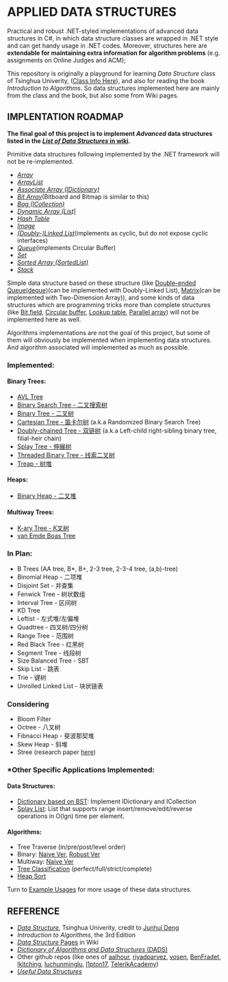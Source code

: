 # APPLIED DATA STRUCTURESPractical and robust .NET-styled implementations of advanced data structures in C#, in which data structure classes are wrapped in .NET style and can get handy usage in .NET codes. Moreover, structures here are **extendable for maintaining extra information for algorithm problems** (e.g. assignments on Online Judges and ACM);This repository is originally a playground for learning *Data Structure* class of Tsinghua Univerity, ([Class Info Here](http://dsa.cs.tsinghua.edu.cn/~deng/ds/index.htm)), and also for reading the book *Introduction to Algorithms*. So data structures implemented here are mainly from the class and the book, but also some from Wiki pages.## IMPLENTATION ROADMAP**The final goal of this project is to implement *Advanced* data structures listed in the [*List of Data Structures* in wiki](https://en.wikipedia.org/wiki/List_of_data_structures).**Primitive data structures following implemented by the .NET framework will not be re-implemented.- [*Array*](https://referencesource.microsoft.com/#mscorlib/system/array.cs)- [*ArrayList*](https://referencesource.microsoft.com/#mscorlib/system/collections/arraylist.cs)- [*Associate Array (IDictionary)*](https://referencesource.microsoft.com/#mscorlib/system/collections/generic/dictionary.cs)- [*Bit Array*](https://referencesource.microsoft.com/#mscorlib/system/collections/bitarray.cs)(Bitboard and Bitmap is similar to this)- [*Bag (ICollection)*](https://referencesource.microsoft.com/#mscorlib/system/collections/generic/icollection.cs)- [*Dynamic Array (List)*](https://referencesource.microsoft.com/#mscorlib/system/collections/generic/list.cs)- [*Hash Table*](https://referencesource.microsoft.com/#mscorlib/system/collections/hashtable.cs)- [*Image*](https://referencesource.microsoft.com/#System.Drawing/commonui/System/Drawing/Image.cs)- [*(Doubly-)Linked List*](https://referencesource.microsoft.com/#System/compmod/system/collections/generic/linkedlist.cs)(implements as cyclic, but do not expose cyclic interfaces)- [*Queue*](https://referencesource.microsoft.com/#System/compmod/system/collections/generic/queue.cs)(implements Circular Buffer)- [*Set*](https://referencesource.microsoft.com/#System/compmod/system/collections/generic/iset.cs)- [*Sorted Array (SortedList)*](https://referencesource.microsoft.com/#mscorlib/system/collections/sortedlist.cs)- [*Stack*](https://referencesource.microsoft.com/#System/compmod/system/collections/generic/stack.cs)Simple data structure based on these structure (like [Double-ended Queue(deque)](https://en.wikipedia.org/wiki/Double-ended_queue)(can be implemented with Doubly-Linked List), [Matrix](https://en.wikipedia.org/w/index.php?title=Matrix_(computer_science)&redirect=no)(can be implemented with Two-Dimension Array)), and some kinds of data structures which are programming tricks more than complete structures (like [Bit field](https://en.wikipedia.org/wiki/Bit_field), [Circular buffer](https://en.wikipedia.org/wiki/Circular_buffer), [Lookup table](https://en.wikipedia.org/wiki/Lookup_table), [Parallel array](https://en.wikipedia.org/wiki/Parallel_array)) will not be implemented here as well.Algorithms implementations are not the goal of this project, but some of them will obviously be implemented when implementing data structures. And algorithm associated will implemented as much as possible.### Implemented:#### Binary Trees:- [AVL Tree](https://github.com/cmpute/AppliedDataStructures/blob/master/DataStructures/Tree/BST/AVLTree.cs)- [Binary Search Tree - 二叉搜索树](https://github.com/cmpute/AppliedDataStructures/blob/master/DataStructures/Tree/BST/BinarySearchTree.cs)- [Binary Tree - 二叉树](https://github.com/cmpute/AppliedDataStructures/blob/master/DataStructures/Tree/Binary/BinaryTree.cs)- [Cartesian Tree - 笛卡尔树](https://github.com/cmpute/AppliedDataStructures/blob/master/DataStructures/Tree/BST/CartesianTree.cs) (a.k.a Randomized Binary Search Tree)- [Doubly-chained Tree - 双链树](https://github.com/cmpute/AppliedDataStructures/blob/master/DataStructures/Tree/Binary/DoublyChainedTreeNode.cs) (a.k.a Left-child right-sibling binary tree, filial-heir chain)- [Splay Tree - 伸展树](https://github.com/cmpute/AppliedDataStructures/blob/master/DataStructures/Tree/BST/SplayTree.cs)- [Threaded Binary Tree - 线索二叉树](https://github.com/cmpute/AppliedDataStructures/blob/master/DataStructures/Tree/Binary/ThreadedBinaryTreeNode.cs)- [Treap - 树堆](https://github.com/cmpute/AppliedDataStructures/blob/master/DataStructures/Tree/BST/Treap.cs)#### Heaps:- [Binary Heap - 二叉堆](https://github.com/cmpute/AppliedDataStructures/blob/master/DataStructures/Tree/Heap/BinaryHeap.cs)#### Multiway Trees:- [K-ary Tree - K叉树](https://github.com/cmpute/AppliedDataStructures/blob/master/DataStructures/Tree/Multiway/KWayTreeNode.cs)- [van Emde Boas Tree](https://github.com/cmpute/AppliedDataStructures/blob/master/DataStructures/Tree/Multiway/vanEmdeBoasTree.cs)### In Plan:- B Trees (AA tree, B*, B+, 2-3 tree, 2-3-4 tree, (a,b)-tree)- Binomial Heap - 二项堆- Disjoint Set - 并查集- Fenwick Tree - 树状数组- Interval Tree - 区间树- KD Tree- Leftist - 左式堆/左偏堆- Quadtree - 四叉树/四分树- Range Tree - 范围树- Red Black Tree - 红黑树- Segment Tree - 线段树- Size Balanced Tree - SBT- Skip List - 跳表- Trie - 键树- Unrolled Linked List - 块状链表### Considering- Bloom Filter- Octree - 八叉树- Fibnacci Heap - 斐波那契堆- Skew Heap - 斜堆- Stree (research paper [here](http://www.siam.org/meetings/alenex04/abstacts/rdementiev.pdf))### *Other Specific Applications Implemented:#### Data Structures:- [Dictionary based on BST](https://github.com/cmpute/AppliedDataStructures/blob/master/DataStructures/ExampleUsages/TreeEx.cs): Implement IDictionary and ICollection- [Splay List](https://github.com/cmpute/AppliedDataStructures/blob/master/DataStructures/ExampleUsages/RangeList.cs): List that supports range insert/remove/edit/reverse operations in O(lgn) time per element.#### Algorithms:- Tree Traverse (in/pre/post/level order) - Binary: [Naive Ver](https://github.com/cmpute/AppliedDataStructures/blob/master/DataStructures/ExampleUsages/TreeEx.cs), [Robust Ver](https://github.com/cmpute/AppliedDataStructures/blob/master/DataStructures/Tree/Binary/BinaryTreeEnumerator.cs) - Multiway: [Naive Ver](https://github.com/cmpute/AppliedDataStructures/blob/master/DataStructures/ExampleUsages/TreeEx.cs)- [Tree Classification](https://github.com/cmpute/AppliedDataStructures/blob/master/DataStructures/ExampleUsages/TreeEx.cs) (perfect/full/strict/complete)- [Heap Sort](https://github.com/cmpute/AppliedDataStructures/blob/master/DataStructures/ExampleUsages/SortingEX.cs)Turn to [Example Usages](https://github.com/cmpute/AppliedDataStructures/tree/master/DataStructures/ExampleUsages) for more usage of these data structures.## REFERENCE- [*Data Structure*](http://dsa.cs.tsinghua.edu.cn/~deng/ds/index.htm), Tsinghua Univerity, credit to [Junhui Deng](http://dsa.cs.tsinghua.edu.cn/~deng/index.htm)- *Introduction to Algorithms*, the 3rd Edition- [*Data Structure* Pages](https://en.wikipedia.org/wiki/Data_structure) in Wiki- [*Dictionary of Algorithms and Data Structures* (DADS)](http://www.nist.gov/dads/)- Other github repos (like ones of [aalhour](https://github.com/aalhour/C-Sharp-Algorithms), [riyadparvez](https://github.com/riyadparvez/data-structures-csharp), [vosen](https://github.com/vosen/kora), [BenFradet](https://github.com/BenFradet/Algorithms), [lkitching](https://github.com/lkitching/NDS), [luchunminglu](https://github.com/luchunminglu/Introduce_To_Algorithm3/tree/master/Introduce_To_Algorithm3/Introduce_To_Algorithm3/Common), [l1pton17](https://github.com/l1pton17/NetDataStructures), [TelerikAcademy](https://github.com/TelerikAcademy/Data-Structures-and-Algorithms))- [*Useful Data Structures*](http://suanfazu.com/t/na-xie-shao-wei-ren-zhi-dan-fei-chang-you-yong-de-suan-fa-he-shu-ju-jie-gou/385)